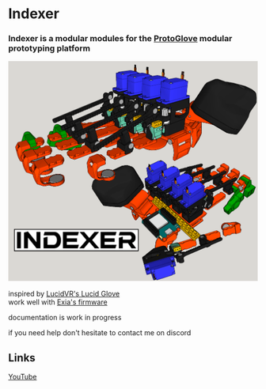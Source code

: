 # Indexer
### Indexer is a modular modules for the [ProtoGlove](https://github.com/Valsvirtuals/ProtoGlove) modular prototyping platform

![alt text](https://github.com/Valsvirtuals/Indexer/blob/main/media/title.png?raw=true)

inspired by [LucidVR's Lucid Glove](https://github.com/LucidVR/lucidgloves)  
work well with [Exia's firmware](https://github.com/JohnRThomas/OpenGloves-Firmware)

documentation is work in progress

if you need help don't hesitate to contact me on discord

## Links

[YouTube](https://www.youtube.com/c/WalooW)
